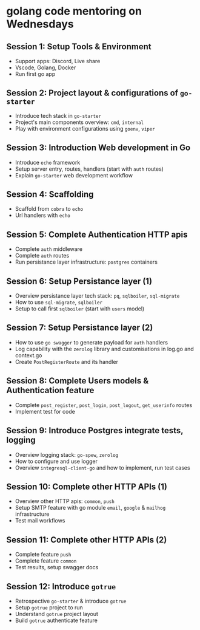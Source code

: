# golang code mentoring on Wednesdays

## Session 1: Setup Tools & Environment

- Support apps: Discord, Live share
- Vscode, Golang, Docker
- Run first go app

## Session 2: Project layout & configurations of `go-starter`

- Introduce tech stack in `go-starter`
- Project's main components overview: `cmd`, `internal`
- Play with environment configurations using `goenv`, `viper`

## Session 3: Introduction Web development in Go

- Introduce `echo` framework
- Setup server entry, routes, handlers (start with `auth` routes)
- Explain `go-starter` web development workflow

## Session 4: Scaffolding

- Scaffold from `cobra` to `echo`
- Url handlers with `echo`

## Session 5: Complete Authentication HTTP apis

- Complete `auth` middleware
- Complete `auth` routes
- Run persistance layer infrastructure: `postgres` containers

## Session 6: Setup Persistance layer (1)

- Overview persistance layer tech stack: `pq`, `sqlboiler`, `sql-migrate`
- How to use `sql-migrate`, `sqlboiler`
- Setup to call first `sqlboiler` (start with `users` model)

## Session 7: Setup Persistance layer (2)

- How to use `go swagger` to generate payload for `auth` handlers
- Log capability with the `zerolog` library and customisations in log.go and context.go
- Create  `PostRegisterRoute` and its handler

## Session 8: Complete Users models & Authentication feature

- Complete `post_register`, `post_login`, `post_logout`, `get_userinfo` routes
- Implement test for code

## Session 9: Introduce Postgres integrate tests, logging

- Overview logging stack: `go-spew`, `zerolog`
- How to configure and use logger
- Overview `integresql-client-go` and how to implement, run test cases 

## Session 10: Complete other HTTP APIs (1)

- Overview other HTTP apis: `common`, `push`
- Setup SMTP feature with go module `email`, `google` & `mailhog` infrastructure
- Test mail workflows

## Session 11: Complete other HTTP APIs (2)

- Complete feature `push`
- Complete feature `common`
- Test results, setup swagger docs

## Session 12: Introduce `gotrue`

- Retrospective `go-starter` & introduce `gotrue`
- Setup `gotrue` project to run
- Understand `gotrue` project layout
- Build `gotrue` authenticate feature
